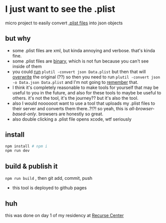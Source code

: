 # I just want to see the .plist

micro project to easily convert [.plist files](https://en.wikipedia.org/wiki/Property_list) into json objects

## but why

- some .plist files are xml, but kinda annoying and verbose. that's kinda fine.
- some .plist files are [binary](https://medium.com/@karaiskc/understanding-apples-binary-property-list-format-281e6da00dbd), which is not fun because you can't see inside of them
- you could [run](https://stackoverflow.com/a/10991695) `plutil -convert json Data.plist` but then that will [overwrite](https://stackoverflow.com/questions/6066350/command-line-tool-for-converting-plist-to-json#comment20774567_10991695) the original (??) so then you need to run `plutil -convert json -o Data.json Data.plist` and I'm not going to [remember](https://xkcd.com/1168/) that.
- I think it's completely reasonable to make tools for yourself that may be useful to you in the future, and also for these tools to maybe be useful to others. it's not the tool, it's the journey?? but it's also the tool.
- also I would noooooot want to use a tool that uploads my .plist files to their server and converts them there..?!?! so yeah, this is _all-browser-based-only_. browsers are honestly so great.
- also double clicking a .plist file opens xcode, wtf seriously

## install

```bash
npm install # npm i
npm run dev
```

## build & publish it

`npm run build` , then git add, commit, push

- this tool is deployed to github pages

## huh

this was done on day 1 of my residency at [Recurse Center](https://www.recurse.com/)
